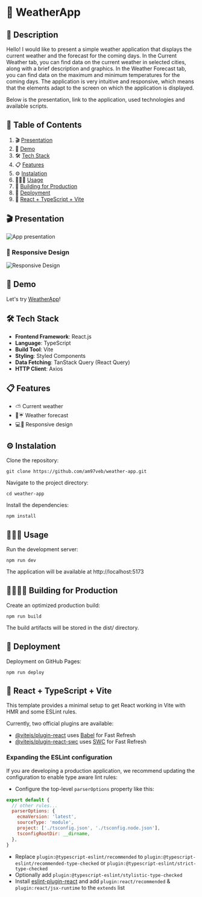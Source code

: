 # 🧾 WeatherApp

## 📖 Description

Hello!
I would like to present a simple weather application that displays the current weather and the forecast for the coming days.
In the Current Weather tab, you can find data on the current weather in selected cities, along with a brief description and graphics.
In the Weather Forecast tab, you can find data on the maximum and minimum temperatures for the coming days.
The application is very intuitive and responsive, which means that the elements adapt to the screen on which the application is displayed.

Below is the presentation, link to the application, used technologies and available scripts.

## 📌 Table of Contents

1. 🎬 [Presentation](#-presentation)
2. 🎥 [Demo](#-demo)
3. 🛠️ [Tech Stack](#-tech-stack)
4. 📋 [Features](#-features)
5. ⚙ [Instalation](#-instalation)
6. 👨🏻‍💻 [Usage](#-usage)
7. 🧱 [Building for Production](#-bulding-for-production)
8. 🚀 [Deployment](#-deployment)
9. 🔧 [React + TypeScript + Vite](#-react-+typescript-vite)

## 🎬 Presentation

![App presentation](./README%20files/appPresentation.gif)

### 📐 Responsive Design

![Responsive Design](./README%20files/responsivePresentation.gif)

## 🎥 Demo

Let's try [WeatherApp](https://am97veb.github.io/weather-app/)!

## 🛠️ Tech Stack

- **Frontend Framework**: React.js
- **Language**: TypeScript
- **Build Tool**: Vite
- **Styling**: Styled Components
- **Data Fetching**: TanStack Query (React Query)
- **HTTP Client**: Axios

## 📋 Features

- ⛅ Current weather
- 📅☔ Weather forecast
- 💻📱 Responsive design

## ⚙ Instalation

Clone the repository:

```
git clone https://github.com/am97veb/weather-app.git
```

Navigate to the project directory:

```
cd weather-app
```

Install the dependencies:

```
npm install
```

## 👨🏻‍💻 Usage

Run the development server:

```
npm run dev
```

The application will be available at http://localhost:5173

## 👷🏻‍♂️🧱 Building for Production

Create an optimized production build:

```
npm run build
```

The build artifacts will be stored in the dist/ directory.

## 🚀 Deployment

Deployment on GitHub Pages:

```
npm run deploy
```

## 🔧 React + TypeScript + Vite

This template provides a minimal setup to get React working in Vite with HMR and some ESLint rules.

Currently, two official plugins are available:

- [@vitejs/plugin-react](https://github.com/vitejs/vite-plugin-react/blob/main/packages/plugin-react/README.md) uses [Babel](https://babeljs.io/) for Fast Refresh
- [@vitejs/plugin-react-swc](https://github.com/vitejs/vite-plugin-react-swc) uses [SWC](https://swc.rs/) for Fast Refresh

### Expanding the ESLint configuration

If you are developing a production application, we recommend updating the configuration to enable type aware lint rules:

- Configure the top-level `parserOptions` property like this:

```js
export default {
  // other rules...
  parserOptions: {
    ecmaVersion: 'latest',
    sourceType: 'module',
    project: ['./tsconfig.json', './tsconfig.node.json'],
    tsconfigRootDir: __dirname,
  },
}
```

- Replace `plugin:@typescript-eslint/recommended` to `plugin:@typescript-eslint/recommended-type-checked` or `plugin:@typescript-eslint/strict-type-checked`
- Optionally add `plugin:@typescript-eslint/stylistic-type-checked`
- Install [eslint-plugin-react](https://github.com/jsx-eslint/eslint-plugin-react) and add `plugin:react/recommended` & `plugin:react/jsx-runtime` to the `extends` list
